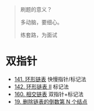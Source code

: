 >刷题的意义？
> 
> 多动脑，要细心。
> 
> 练套路，为面试

# 双指针

- [141. 环形链表](https://leetcode.cn/problems/linked-list-cycle/description/) 快慢指针/标记法
- [142. 环形链表 II](https://leetcode.cn/problems/linked-list-cycle-ii/description/) 标记法
- [160. 相交链表](https://leetcode.cn/problems/intersection-of-two-linked-lists/description/) 双指针+标记法
- [19. 删除链表的倒数第 N 个结点](https://leetcode.cn/problems/remove-nth-node-from-end-of-list/description/)